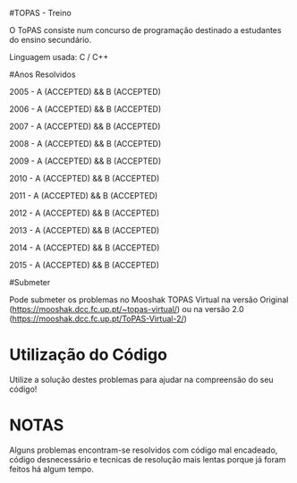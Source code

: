 #TOPAS - Treino

O ToPAS consiste num concurso de programação destinado a estudantes do ensino secundário.

Linguagem usada: C / C++

#Anos Resolvidos

2005 - A (ACCEPTED) && B (ACCEPTED)

2006 - A (ACCEPTED) && B (ACCEPTED)

2007 - A (ACCEPTED) && B (ACCEPTED)

2008 - A (ACCEPTED) && B (ACCEPTED)

2009 - A (ACCEPTED) && B (ACCEPTED)

2010 - A (ACCEPTED) && B (ACCEPTED)

2011 - A (ACCEPTED) && B (ACCEPTED)

2012 - A (ACCEPTED) && B (ACCEPTED)

2013 - A (ACCEPTED) && B (ACCEPTED)

2014 - A (ACCEPTED) && B (ACCEPTED)

2015 - A (ACCEPTED) && B (ACCEPTED)

#Submeter

Pode submeter os problemas no Mooshak TOPAS Virtual na versão Original (https://mooshak.dcc.fc.up.pt/~topas-virtual/) ou na versão 2.0 (https://mooshak.dcc.fc.up.pt/ToPAS-Virtual-2/)


# Utilização do Código

Utilize a solução destes problemas para ajudar na compreensão do seu código!

# NOTAS

Alguns problemas encontram-se resolvidos com código mal encadeado, código desnecessário e tecnicas de resolução mais lentas porque já foram feitos há algum tempo.
